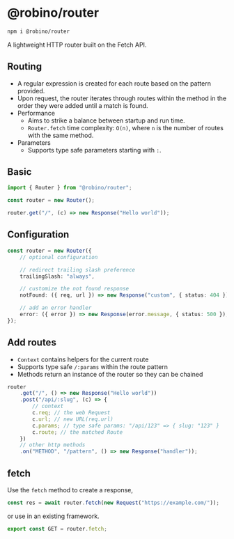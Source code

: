 # @robino/router

```bash
npm i @robino/router
```

A lightweight HTTP router built on the Fetch API.

## Routing

- A regular expression is created for each route based on the pattern provided.
- Upon request, the router iterates through routes within the method in the order they were added until a match is found.
- Performance
  - Aims to strike a balance between startup and run time.
  - `Router.fetch` time complexity: `O(n)`, where `n` is the number of routes with the same method.
- Parameters
  - Supports type safe parameters starting with `:`.

## Basic

```ts
import { Router } from "@robino/router";

const router = new Router();

router.get("/", (c) => new Response("Hello world"));
```

## Configuration

```ts
const router = new Router({
	// optional configuration

	// redirect trailing slash preference
	trailingSlash: "always",

	// customize the not found response
	notFound: ({ req, url }) => new Response("custom", { status: 404 }),

	// add an error handler
	error: ({ error }) => new Response(error.message, { status: 500 }),
});
```

## Add routes

- `Context` contains helpers for the current route
- Supports type safe `/:params` within the route pattern
- Methods return an instance of the router so they can be chained

```ts
router
	.get("/", () => new Response("Hello world"))
	.post("/api/:slug", (c) => {
		// context
		c.req; // the web Request
		c.url; // new URL(req.url)
		c.params; // type safe params: "/api/123" => { slug: "123" }
		c.route; // the matched Route
	})
	// other http methods
	.on("METHOD", "/pattern", () => new Response("handler"));
```

## fetch

Use the `fetch` method to create a response,

```ts
const res = await router.fetch(new Request("https://example.com/"));
```

or use in an existing framework.

```ts
export const GET = router.fetch;
```

